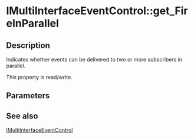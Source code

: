 # IMultiInterfaceEventControl::get_FireInParallel

## Description

Indicates whether events can be delivered to two or more subscribers in parallel.

This property is read/write.

## Parameters

## See also

[IMultiInterfaceEventControl](https://learn.microsoft.com/windows/desktop/api/eventsys/nn-eventsys-imultiinterfaceeventcontrol)